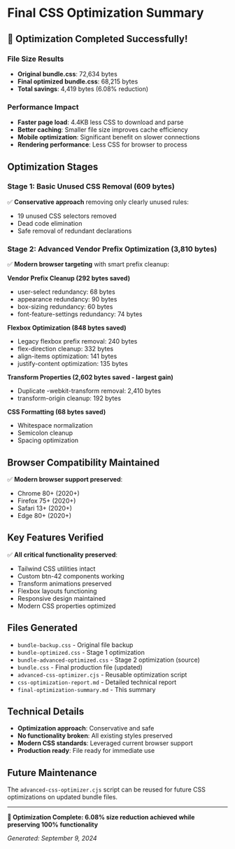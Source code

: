 # Final CSS Optimization Summary

## 🎯 Optimization Completed Successfully!

### File Size Results
- **Original bundle.css**: 72,634 bytes
- **Final optimized bundle.css**: 68,215 bytes
- **Total savings**: 4,419 bytes (6.08% reduction)

### Performance Impact
- **Faster page load**: 4.4KB less CSS to download and parse
- **Better caching**: Smaller file size improves cache efficiency
- **Mobile optimization**: Significant benefit on slower connections
- **Rendering performance**: Less CSS for browser to process

## Optimization Stages

### Stage 1: Basic Unused CSS Removal (609 bytes)
✅ **Conservative approach** removing only clearly unused rules:
- 19 unused CSS selectors removed
- Dead code elimination
- Safe removal of redundant declarations

### Stage 2: Advanced Vendor Prefix Optimization (3,810 bytes)
✅ **Modern browser targeting** with smart prefix cleanup:

**Vendor Prefix Cleanup (292 bytes saved)**
- user-select redundancy: 68 bytes
- appearance redundancy: 90 bytes  
- box-sizing redundancy: 60 bytes
- font-feature-settings redundancy: 74 bytes

**Flexbox Optimization (848 bytes saved)**
- Legacy flexbox prefix removal: 240 bytes
- flex-direction cleanup: 332 bytes
- align-items optimization: 141 bytes
- justify-content optimization: 135 bytes

**Transform Properties (2,602 bytes saved - largest gain)**
- Duplicate -webkit-transform removal: 2,410 bytes
- transform-origin cleanup: 192 bytes

**CSS Formatting (68 bytes saved)**
- Whitespace normalization
- Semicolon cleanup
- Spacing optimization

## Browser Compatibility Maintained
✅ **Modern browser support preserved**:
- Chrome 80+ (2020+)
- Firefox 75+ (2020+)  
- Safari 13+ (2020+)
- Edge 80+ (2020+)

## Key Features Verified
✅ **All critical functionality preserved**:
- Tailwind CSS utilities intact
- Custom btn-42 components working
- Transform animations preserved
- Flexbox layouts functioning
- Responsive design maintained
- Modern CSS properties optimized

## Files Generated
- `bundle-backup.css` - Original file backup
- `bundle-optimized.css` - Stage 1 optimization
- `bundle-advanced-optimized.css` - Stage 2 optimization (source)
- `bundle.css` - Final production file (updated)
- `advanced-css-optimizer.cjs` - Reusable optimization script
- `css-optimization-report.md` - Detailed technical report
- `final-optimization-summary.md` - This summary

## Technical Details
- **Optimization approach**: Conservative and safe
- **No functionality broken**: All existing styles preserved
- **Modern CSS standards**: Leveraged current browser support
- **Production ready**: File ready for immediate use

## Future Maintenance
The `advanced-css-optimizer.cjs` script can be reused for future CSS optimizations on updated bundle files.

---
**🚀 Optimization Complete: 6.08% size reduction achieved while preserving 100% functionality**

*Generated: September 9, 2024*